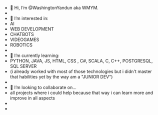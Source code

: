 - 👋 Hi, I’m @WashingtonYandun aka WMYM.
- 
- 👀 I’m interested in:
- AI 
- WEB DEVELOPMENT
- CHATBOTS
- VIDEOGAMES
- ROBOTICS
- 
- 🌱 I’m currently learning:
- PYTHON, JAVA, JS, HTML, CSS , C#, SCALA, C, C++, POSTGRESQL, SQL SERVER
- (i already worked with most of those technologies but i didn't master that habilities yet by the way am a "JUNIOR DEV")
- 
- 💞️ I’m looking to collaborate on...
- all projects where i could help because that way i can learn more and improve in all aspects
- 
- <!---📫 How to reach me "soon xd"--->

<!---
WashingtonYandun/WashingtonYandun is a ✨ special ✨ repository because its `README.md` (this file) appears on your GitHub profile.
You can click the Preview link to take a look at your changes.
--->
